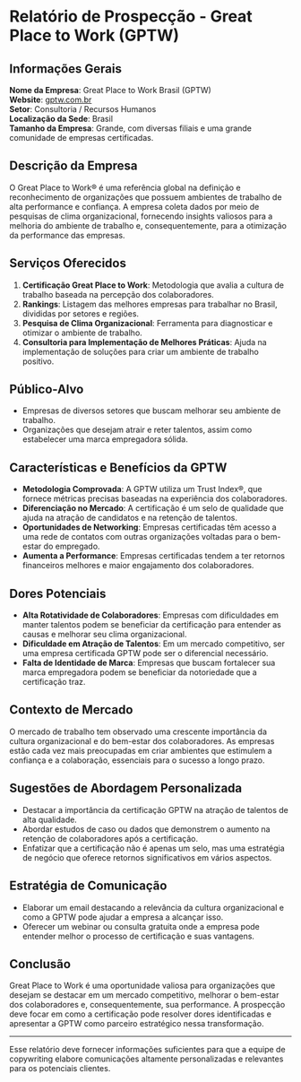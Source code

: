 # Relatório de Prospecção - Great Place to Work (GPTW)

## Informações Gerais
**Nome da Empresa**: Great Place to Work Brasil (GPTW)  
**Website**: [gptw.com.br](https://gptw.com.br)  
**Setor**: Consultoria / Recursos Humanos  
**Localização da Sede**: Brasil  
**Tamanho da Empresa**: Grande, com diversas filiais e uma grande comunidade de empresas certificadas.

## Descrição da Empresa
O Great Place to Work® é uma referência global na definição e reconhecimento de organizações que possuem ambientes de trabalho de alta performance e confiança. A empresa coleta dados por meio de pesquisas de clima organizacional, fornecendo insights valiosos para a melhoria do ambiente de trabalho e, consequentemente, para a otimização da performance das empresas.

## Serviços Oferecidos
1. **Certificação Great Place to Work**: Metodologia que avalia a cultura de trabalho baseada na percepção dos colaboradores.
2. **Rankings**: Listagem das melhores empresas para trabalhar no Brasil, divididas por setores e regiões.
3. **Pesquisa de Clima Organizacional**: Ferramenta para diagnosticar e otimizar o ambiente de trabalho.
4. **Consultoria para Implementação de Melhores Práticas**: Ajuda na implementação de soluções para criar um ambiente de trabalho positivo.

## Público-Alvo
- Empresas de diversos setores que buscam melhorar seu ambiente de trabalho.
- Organizações que desejam atrair e reter talentos, assim como estabelecer uma marca empregadora sólida.

## Características e Benefícios da GPTW
- **Metodologia Comprovada**: A GPTW utiliza um Trust Index®, que fornece métricas precisas baseadas na experiência dos colaboradores.
- **Diferenciação no Mercado**: A certificação é um selo de qualidade que ajuda na atração de candidatos e na retenção de talentos.
- **Oportunidades de Networking**: Empresas certificadas têm acesso a uma rede de contatos com outras organizações voltadas para o bem-estar do empregado.
- **Aumenta a Performance**: Empresas certificadas tendem a ter retornos financeiros melhores e maior engajamento dos colaboradores.

## Dores Potenciais
- **Alta Rotatividade de Colaboradores**: Empresas com dificuldades em manter talentos podem se beneficiar da certificação para entender as causas e melhorar seu clima organizacional.
- **Dificuldade em Atração de Talentos**: Em um mercado competitivo, ser uma empresa certificada GPTW pode ser o diferencial necessário.
- **Falta de Identidade de Marca**: Empresas que buscam fortalecer sua marca empregadora podem se beneficiar da notoriedade que a certificação traz.

## Contexto de Mercado
O mercado de trabalho tem observado uma crescente importância da cultura organizacional e do bem-estar dos colaboradores. As empresas estão cada vez mais preocupadas em criar ambientes que estimulem a confiança e a colaboração, essenciais para o sucesso a longo prazo.

## Sugestões de Abordagem Personalizada
- Destacar a importância da certificação GPTW na atração de talentos de alta qualidade.
- Abordar estudos de caso ou dados que demonstrem o aumento na retenção de colaboradores após a certificação.
- Enfatizar que a certificação não é apenas um selo, mas uma estratégia de negócio que oferece retornos significativos em vários aspectos.

## Estratégia de Comunicação
- Elaborar um email destacando a relevância da cultura organizacional e como a GPTW pode ajudar a empresa a alcançar isso.
- Oferecer um webinar ou consulta gratuita onde a empresa pode entender melhor o processo de certificação e suas vantagens.

## Conclusão
Great Place to Work é uma oportunidade valiosa para organizações que desejam se destacar em um mercado competitivo, melhorar o bem-estar dos colaboradores e, consequentemente, sua performance. A prospecção deve focar em como a certificação pode resolver dores identificadas e apresentar a GPTW como parceiro estratégico nessa transformação.

----------

Esse relatório deve fornecer informações suficientes para que a equipe de copywriting elabore comunicações altamente personalizadas e relevantes para os potenciais clientes.